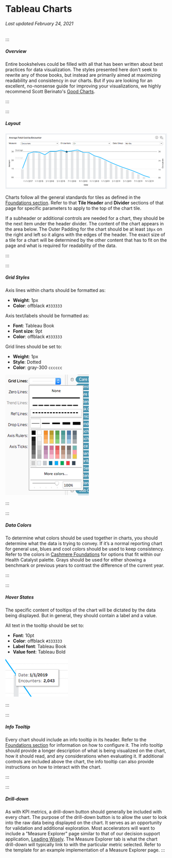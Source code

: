 # Tableau Charts

###### Last updated February 24, 2021

:::

##### Overview

Entire bookshelves could be filled with all that has been written about best practices for data visualization. The styles presented here don't seek to rewrite any of those books, but instead are primarily aimed at maximizing readability and consistency in our charts. But if you are looking for an excellent, no-nonsense guide for improving your visualizations, we highly recommend Scott Berinato's [Good Charts](http://a.co/9uDIcKr).

:::

:::

##### Layout

![Chart Example](./assets/analytics/tableau/chartoverview.png "Chart Example")

Charts follow all the general standards for tiles as defined in the [Foundations section](/analytics/tableau-foundations).
Refer to that **Tile Header** and **Divider** sections of that page for specific parameters to apply to the top of the chart tile.

If a subheader or additional controls are needed for a chart, they should be the next item under the header divider.
The content of the chart appears in the area below.
The Outer Padding for the chart should be at least `10px` on the right and left so it aligns with the edges of the header.
The exact size of a tile for a chart will be determined by the other content that has to fit on the page and what is required for readability of the data.

:::

:::

##### Grid Styles

<article>

Axis lines within charts should be formatted as:
- **Weight**: 1px
- **Color**: offblack `#333333`

Axis text/labels should be formatted as: 
- **Font**: Tableau Book
- **Font size**: 9pt
- **Color**: offblack `#333333`

Grid lines should be set to:
- **Weight**: 1px
- **Style**: Dotted
- **Color**: gray-300 `cccccc`

</article>

![Grid Lines](./assets/analytics/tableau/gridlines.png "Grid Lines")

:::

:::

##### Data Colors

To determine what colors should be used together in charts, you should determine what the data is trying to convey. If it’s a normal reporting chart for general use, blues and cool colors should be used to keep consistency. Refer to the colors in [Cashmere Foundations](/foundations/color) for options that fit within our Health Catalyst palette. Grays should be used for either showing a benchmark or previous years to contrast the difference of the current year.

:::

:::

##### Hover States

The specific content of tooltips of the chart will be dictated by the data being displayed.
But in general, they should contain a label and a value.

<article>

All text in the tooltip should be set to:

- **Font**: 10pt
- **Color**: offblack `#333333`
- **Label font**: Tableau Book
- **Value font**: Tableau Bold

</article>

![Chart Tooltips](./assets/analytics/tableau/charttooltip.png "Chart Tooltips")

:::

:::

##### Info Tooltip

Every chart should include an info tooltip in its header.
Refer to the [Foundations section](/analytics/tableau-foundations) for information on how to configure it.
The info tooltip should provide a longer description of what is being visualized on the chart, how it should read, and any considerations when evaluating it.
If additional controls are included above the chart, the info tooltip can also provide instructions on how to interact with the chart.

:::

:::

##### Drill-down

As with KPI metrics, a drill-down button should generally be included with every chart.
The purpose of the drill-down button is to allow the user to look into the raw data being displayed on the chart.
It serves as an opportunity for validation and additional exploration.
Most accelerators will want to include a "Measure Explorer" page similar to that of our decision support application, [Leading Wisely](https://www.healthcatalyst.com/product/leading-wisely/).
The Measure Explorer tab is what the chart drill-down will typically link to with the particular metric selected.
Refer to the template for an example implementation of a Measure Explorer page.
:::
